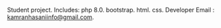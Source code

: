 Student project.
Includes:
php 8.0.
bootstrap.
html.
css.
Developer Email : kamranhasaniinfo@gmail.com.
